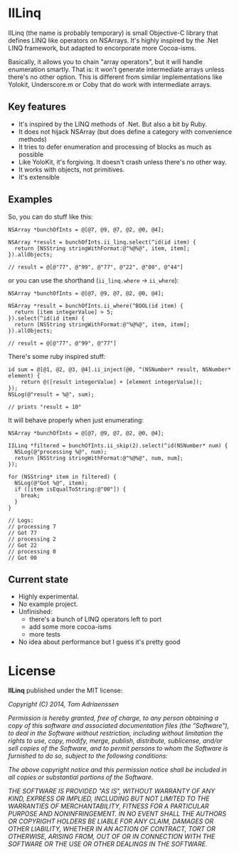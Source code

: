 IILinq
======

IILinq (the name is probably temporary) is small Objective-C library that defines LINQ like operators on NSArrays.
It's highly inspired by the .Net LINQ framework, but adapted to encorporate more Cocoa-isms.

Basically, it allows you to chain "array operators", but it will handle enumeration smartly. That is: it won't generate intermediate arrays unless there's no other option.
This is different from similar implementations like Yolokit, Underscore.m or Coby that do work with intermediate arrays.

## Key features

* It's inspired by the LINQ methods of .Net. But also a bit by Ruby.
* It does not hijack NSArray (but does define a category with convenience methods)
* It tries to defer enumeration and processing of blocks as much as possible
* Like YoloKit, it's forgiving. It doesn't crash unless there's no other way.
* It works with objects, not primitives.
* It's extensible

## Examples

So, you can do stuff like this:

```objc
NSArray *bunchOfInts = @[@7, @9, @7, @2, @0, @4];

NSArray *result = bunchOfInts.ii_linq.select(^id(id item) {
  return [NSString stringWithFormat:@"%@%@", item, item];
}).allObjects;

// result = @[@"77", @"99", @"77", @"22", @"00", @"44"]
```

or you can use the shorthand (`ii_linq.where` -> `ii_where`):

```objc
NSArray *bunchOfInts = @[@7, @9, @7, @2, @0, @4];

NSArray *result = bunchOfInts.ii_where(^BOOL(id item) {
  return [item integerValue] > 5;
}).select(^id(id item) {
  return [NSString stringWithFormat:@"%@%@", item, item];
}).allObjects;

// result = @[@"77", @"99", @"77"]
```

There's some ruby inspired stuff:

```objc
id sum = @[@1, @2, @3, @4].ii_inject(@0, ^(NSNumber* result, NSNumber* element) {
    return @([result integerValue] + [element integerValue]);
});
NSLog(@"result = %@", sum);

// prints "result = 10"
```

It will behave properly when just enumerating:

```objc
NSArray *bunchOfInts = @[@7, @9, @7, @2, @0, @4];

IILinq *filtered = bunchOfInts.ii_skip(2).select(^id(NSNumber* num) {
  NSLog(@"processing %@", num);
  return [NSString stringWithFormat:@"%@%@", num, num];
});

for (NSString* item in filtered) {
  NSLog(@"Got %@", item);
  if ([item isEqualToString:@"00"]) {
    break;
  }
}

// Logs:
// processing 7
// Got 77
// processing 2
// Got 22
// processing 0
// Got 00
```

## Current state

* Highly experimental.
* No example project.
* Unfinished:
  * there's a bunch of LINQ operators left to port
  * add some more cocoa-isms
  * more tests
* No idea about performance but I guess it's pretty good

# License

**IILinq** published under the MIT license:

*Copyright (C) 2014, Tom Adriaenssen*

*Permission is hereby granted, free of charge, to any person obtaining a copy of*
*this software and associated documentation files (the "Software"), to deal in*
*the Software without restriction, including without limitation the rights to*
*use, copy, modify, merge, publish, distribute, sublicense, and/or sell copies*
*of the Software, and to permit persons to whom the Software is furnished to do*
*so, subject to the following conditions:*

*The above copyright notice and this permission notice shall be included in all*
*copies or substantial portions of the Software.*

*THE SOFTWARE IS PROVIDED "AS IS", WITHOUT WARRANTY OF ANY KIND, EXPRESS OR*
*IMPLIED, INCLUDING BUT NOT LIMITED TO THE WARRANTIES OF MERCHANTABILITY,*
*FITNESS FOR A PARTICULAR PURPOSE AND NONINFRINGEMENT. IN NO EVENT SHALL THE*
*AUTHORS OR COPYRIGHT HOLDERS BE LIABLE FOR ANY CLAIM, DAMAGES OR OTHER*
*LIABILITY, WHETHER IN AN ACTION OF CONTRACT, TORT OR OTHERWISE, ARISING FROM,*
*OUT OF OR IN CONNECTION WITH THE SOFTWARE OR THE USE OR OTHER DEALINGS IN THE*
*SOFTWARE.*
